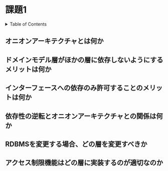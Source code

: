 # 課題1

<!-- START doctoc generated TOC please keep comment here to allow auto update -->
<!-- DON'T EDIT THIS SECTION, INSTEAD RE-RUN doctoc TO UPDATE -->
<details>
<summary>Table of Contents</summary>

- [オニオンアーキテクチャとは何か](#%E3%82%AA%E3%83%8B%E3%82%AA%E3%83%B3%E3%82%A2%E3%83%BC%E3%82%AD%E3%83%86%E3%82%AF%E3%83%81%E3%83%A3%E3%81%A8%E3%81%AF%E4%BD%95%E3%81%8B)
- [ドメインモデル層がほかの層に依存しないようにするメリットは何か](#%E3%83%89%E3%83%A1%E3%82%A4%E3%83%B3%E3%83%A2%E3%83%87%E3%83%AB%E5%B1%A4%E3%81%8C%E3%81%BB%E3%81%8B%E3%81%AE%E5%B1%A4%E3%81%AB%E4%BE%9D%E5%AD%98%E3%81%97%E3%81%AA%E3%81%84%E3%82%88%E3%81%86%E3%81%AB%E3%81%99%E3%82%8B%E3%83%A1%E3%83%AA%E3%83%83%E3%83%88%E3%81%AF%E4%BD%95%E3%81%8B)
- [インターフェースへの依存のみ許可することのメリットは何か](#%E3%82%A4%E3%83%B3%E3%82%BF%E3%83%BC%E3%83%95%E3%82%A7%E3%83%BC%E3%82%B9%E3%81%B8%E3%81%AE%E4%BE%9D%E5%AD%98%E3%81%AE%E3%81%BF%E8%A8%B1%E5%8F%AF%E3%81%99%E3%82%8B%E3%81%93%E3%81%A8%E3%81%AE%E3%83%A1%E3%83%AA%E3%83%83%E3%83%88%E3%81%AF%E4%BD%95%E3%81%8B)
- [依存性の逆転とオニオンアーキテクチャとの関係は何か](#%E4%BE%9D%E5%AD%98%E6%80%A7%E3%81%AE%E9%80%86%E8%BB%A2%E3%81%A8%E3%82%AA%E3%83%8B%E3%82%AA%E3%83%B3%E3%82%A2%E3%83%BC%E3%82%AD%E3%83%86%E3%82%AF%E3%83%81%E3%83%A3%E3%81%A8%E3%81%AE%E9%96%A2%E4%BF%82%E3%81%AF%E4%BD%95%E3%81%8B)
- [RDBMSを変更する場合、どの層を変更すべきか](#rdbms%E3%82%92%E5%A4%89%E6%9B%B4%E3%81%99%E3%82%8B%E5%A0%B4%E5%90%88%E3%81%A9%E3%81%AE%E5%B1%A4%E3%82%92%E5%A4%89%E6%9B%B4%E3%81%99%E3%81%B9%E3%81%8D%E3%81%8B)
- [アクセス制限機能はどの層に実装するのが適切なのか](#%E3%82%A2%E3%82%AF%E3%82%BB%E3%82%B9%E5%88%B6%E9%99%90%E6%A9%9F%E8%83%BD%E3%81%AF%E3%81%A9%E3%81%AE%E5%B1%A4%E3%81%AB%E5%AE%9F%E8%A3%85%E3%81%99%E3%82%8B%E3%81%AE%E3%81%8C%E9%81%A9%E5%88%87%E3%81%AA%E3%81%AE%E3%81%8B)

</details>
<!-- END doctoc generated TOC please keep comment here to allow auto update -->

## オニオンアーキテクチャとは何か

## ドメインモデル層がほかの層に依存しないようにするメリットは何か

## インターフェースへの依存のみ許可することのメリットは何か

## 依存性の逆転とオニオンアーキテクチャとの関係は何か

## RDBMSを変更する場合、どの層を変更すべきか

## アクセス制限機能はどの層に実装するのが適切なのか
